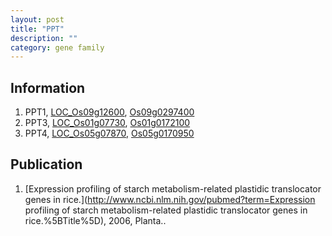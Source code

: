 ```yaml
---
layout: post
title: "PPT"
description: ""
category: gene family
---
```


## Information
1. PPT1, [LOC_Os09g12600](http://rice.plantbiology.msu.edu/cgi-bin/ORF_infopage.cgi?orf=LOC_Os09g12600), [Os09g0297400](http://rapdb.dna.affrc.go.jp/viewer/gbrowse_details/irgsp1?name=Os09g0297400)
2. PPT3, [LOC_Os01g07730](http://rice.plantbiology.msu.edu/cgi-bin/ORF_infopage.cgi?orf=LOC_Os01g07730), [Os01g0172100](http://rapdb.dna.affrc.go.jp/viewer/gbrowse_details/irgsp1?name=Os01g0172100)
3. PPT4, [LOC_Os05g07870](http://rice.plantbiology.msu.edu/cgi-bin/ORF_infopage.cgi?orf=LOC_Os05g07870), [Os05g0170950](http://rapdb.dna.affrc.go.jp/viewer/gbrowse_details/irgsp1?name=Os05g0170950)

## Publication
1. [Expression profiling of starch metabolism-related plastidic translocator genes in rice.](http://www.ncbi.nlm.nih.gov/pubmed?term=Expression profiling of starch metabolism-related plastidic translocator genes in rice.%5BTitle%5D), 2006, Planta..


